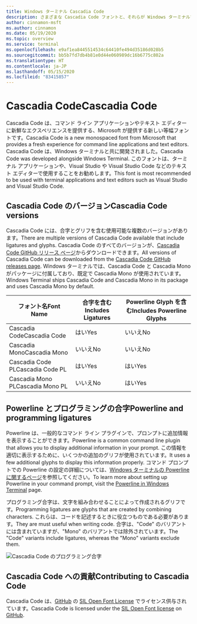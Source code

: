 ```yaml
---
title: Windows ターミナル Cascadia Code
description: さまざまな Cascadia Code フォントと、それらが Windows ターミナルでどのように機能するかについて説明します。
author: cinnamon-msft
ms.author: cinnamon
ms.date: 05/19/2020
ms.topic: overview
ms.service: terminal
ms.openlocfilehash: e9af1ea8445514534c64410fe494d35186d028b5
ms.sourcegitcommit: bb5b7fd7db4b81e0d44e060989dc16b6775c802a
ms.translationtype: HT
ms.contentlocale: ja-JP
ms.lasthandoff: 05/15/2020
ms.locfileid: "83415857"
---
```

# <a name="cascadia-code"></a><span data-ttu-id="63335-103">Cascadia Code</span><span class="sxs-lookup"><span data-stu-id="63335-103">Cascadia Code</span></span>

<span data-ttu-id="63335-104">Cascadia Code は、コマンド ライン アプリケーションやテキスト エディターに新鮮なエクスペリエンスを提供する、Microsoft が提供する新しい等幅フォントです。</span><span class="sxs-lookup"><span data-stu-id="63335-104">Cascadia Code is a new monospaced font from Microsoft that provides a fresh experience for command line applications and text editors.</span></span> <span data-ttu-id="63335-105">Cascadia Code は、Windows ターミナルと共に開発されました。</span><span class="sxs-lookup"><span data-stu-id="63335-105">Cascadia Code was developed alongside Windows Terminal.</span></span> <span data-ttu-id="63335-106">このフォントは、ターミナル アプリケーションや、Visual Studio や Visual Studio Code などのテキスト エディターで使用することをお勧めします。</span><span class="sxs-lookup"><span data-stu-id="63335-106">This font is most recommended to be used with terminal applications and text editors such as Visual Studio and Visual Studio Code.</span></span>

## <a name="cascadia-code-versions"></a><span data-ttu-id="63335-107">Cascadia Code のバージョン</span><span class="sxs-lookup"><span data-stu-id="63335-107">Cascadia Code versions</span></span>

<span data-ttu-id="63335-108">Cascadia Code には、合字とグリフを含む使用可能な複数のバージョンがあります。</span><span class="sxs-lookup"><span data-stu-id="63335-108">There are multiple versions of Cascadia Code available that include ligatures and glyphs.</span></span> <span data-ttu-id="63335-109">Cascadia Code のすべてのバージョンが、[Cascadia Code GitHub リリース ページ](https://github.com/microsoft/cascadia-code/releases)からダウンロードできます。</span><span class="sxs-lookup"><span data-stu-id="63335-109">All versions of Cascadia Code can be downloaded from the [Cascadia Code GitHub releases page](https://github.com/microsoft/cascadia-code/releases).</span></span> <span data-ttu-id="63335-110">Windows ターミナルでは、Cascadia Code と Cascadia Mono がパッケージに付属しており、既定で Cascadia Mono が使用されています。</span><span class="sxs-lookup"><span data-stu-id="63335-110">Windows Terminal ships Cascadia Code and Cascadia Mono in its package and uses Cascadia Mono by default.</span></span>

| <span data-ttu-id="63335-111">フォント名</span><span class="sxs-lookup"><span data-stu-id="63335-111">Font Name</span></span> | <span data-ttu-id="63335-112">合字を含む</span><span class="sxs-lookup"><span data-stu-id="63335-112">Includes Ligatures</span></span> | <span data-ttu-id="63335-113">Powerline Glyph を含む</span><span class="sxs-lookup"><span data-stu-id="63335-113">Includes Powerline Glyphs</span></span> |
| --------- | ------------------ | ------------------------- |
| <span data-ttu-id="63335-114">Cascadia Code</span><span class="sxs-lookup"><span data-stu-id="63335-114">Cascadia Code</span></span> | <span data-ttu-id="63335-115">はい</span><span class="sxs-lookup"><span data-stu-id="63335-115">Yes</span></span> | <span data-ttu-id="63335-116">いいえ</span><span class="sxs-lookup"><span data-stu-id="63335-116">No</span></span> |
| <span data-ttu-id="63335-117">Cascadia Mono</span><span class="sxs-lookup"><span data-stu-id="63335-117">Cascadia Mono</span></span> | <span data-ttu-id="63335-118">いいえ</span><span class="sxs-lookup"><span data-stu-id="63335-118">No</span></span>  | <span data-ttu-id="63335-119">いいえ</span><span class="sxs-lookup"><span data-stu-id="63335-119">No</span></span> |
| <span data-ttu-id="63335-120">Cascadia Code PL</span><span class="sxs-lookup"><span data-stu-id="63335-120">Cascadia Code PL</span></span> | <span data-ttu-id="63335-121">はい</span><span class="sxs-lookup"><span data-stu-id="63335-121">Yes</span></span> | <span data-ttu-id="63335-122">はい</span><span class="sxs-lookup"><span data-stu-id="63335-122">Yes</span></span> |
| <span data-ttu-id="63335-123">Cascadia Mono PL</span><span class="sxs-lookup"><span data-stu-id="63335-123">Cascadia Mono PL</span></span> | <span data-ttu-id="63335-124">いいえ</span><span class="sxs-lookup"><span data-stu-id="63335-124">No</span></span> | <span data-ttu-id="63335-125">はい</span><span class="sxs-lookup"><span data-stu-id="63335-125">Yes</span></span> |

## <a name="powerline-and-programming-ligatures"></a><span data-ttu-id="63335-126">Powerline とプログラミングの合字</span><span class="sxs-lookup"><span data-stu-id="63335-126">Powerline and programming ligatures</span></span>

<span data-ttu-id="63335-127">Powerline は、一般的なコマンド ライン プラグインで、プロンプトに追加情報を表示することができます。</span><span class="sxs-lookup"><span data-stu-id="63335-127">Powerline is a common command line plugin that allows you to display additional information in your prompt.</span></span> <span data-ttu-id="63335-128">この情報を適切に表示するために、いくつかの追加のグリフが使用されています。</span><span class="sxs-lookup"><span data-stu-id="63335-128">It uses a few additional glyphs to display this information properly.</span></span> <span data-ttu-id="63335-129">コマンド プロンプトでの Powerline の設定の詳細については、[Windows ターミナルの Powerline に関するページ](./tutorials/powerline-setup.md)を参照してください。</span><span class="sxs-lookup"><span data-stu-id="63335-129">To learn more about setting up Powerline in your command prompt, visit the [Powerline in Windows Terminal](./tutorials/powerline-setup.md) page.</span></span>

<span data-ttu-id="63335-130">プログラミング合字は、文字を組み合わせることによって作成されるグリフです。</span><span class="sxs-lookup"><span data-stu-id="63335-130">Programming ligatures are glyphs that are created by combining characters.</span></span> <span data-ttu-id="63335-131">これらは、コードを記述するときに役立つものである必要があります。</span><span class="sxs-lookup"><span data-stu-id="63335-131">They are must useful when writing code.</span></span> <span data-ttu-id="63335-132">合字は、"Code" のバリアントには含まれていますが、"Mono" のバリアントでは除外されています。</span><span class="sxs-lookup"><span data-stu-id="63335-132">The "Code" variants include ligatures, whereas the "Mono" variants exclude them.</span></span>

![Cascadia Code のプログラミング合字](./images/programming-ligatures.gif)

## <a name="contributing-to-cascadia-code"></a><span data-ttu-id="63335-134">Cascadia Code への貢献</span><span class="sxs-lookup"><span data-stu-id="63335-134">Contributing to Cascadia Code</span></span>

<span data-ttu-id="63335-135">Cascadia Code は、[GitHub](https://github.com/microsoft/cascadia-code) の [SIL Open Font License](https://scripts.sil.org/cms/scripts/page.php?site_id=nrsi&id=OFL) でライセンス供与されています。</span><span class="sxs-lookup"><span data-stu-id="63335-135">Cascadia Code is licensed under the [SIL Open Font license](https://scripts.sil.org/cms/scripts/page.php?site_id=nrsi&id=OFL) on [GitHub](https://github.com/microsoft/cascadia-code).</span></span>
